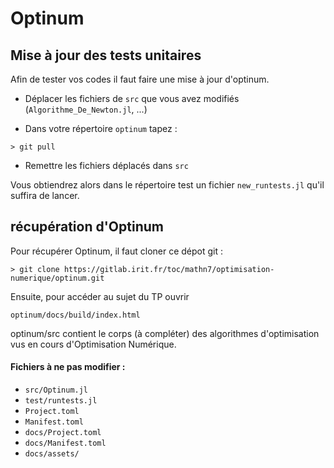 # Optinum

## Mise à jour des tests unitaires

Afin de tester vos codes il faut faire une mise à jour d'optinum. 

- Déplacer les fichiers de `src` que vous avez modifiés (`Algorithme_De_Newton.jl`, ...)

- Dans votre répertoire `optinum` tapez :
 
`> git pull`

- Remettre les fichiers déplacés dans `src`

Vous obtiendrez alors dans le répertoire test un fichier `new_runtests.jl` qu'il suffira de lancer.


## récupération d'Optinum
Pour récupérer Optinum, il faut cloner ce dépot git : 

`> git clone https://gitlab.irit.fr/toc/mathn7/optimisation-numerique/optinum.git`

Ensuite, pour accéder au sujet du TP ouvrir

`optinum/docs/build/index.html`

optinum/src contient le corps (à compléter) des algorithmes d'optimisation vus en cours d'Optimisation Numérique.


#### Fichiers à ne pas modifier : 
   * `src/Optinum.jl`
   * `test/runtests.jl`
   * `Project.toml`
   * `Manifest.toml`
   * `docs/Project.toml`
   * `docs/Manifest.toml`
   * `docs/assets/`
